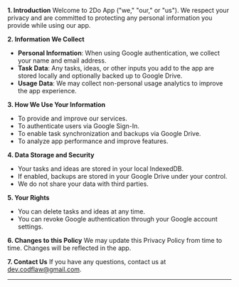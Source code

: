 **1. Introduction**
Welcome to 2Do App ("we," "our," or "us"). We respect your privacy and are committed to protecting any personal information you provide while using our app.

**2. Information We Collect**
- **Personal Information**: When using Google authentication, we collect your name and email address.
- **Task Data**: Any tasks, ideas, or other inputs you add to the app are stored locally and optionally backed up to Google Drive.
- **Usage Data**: We may collect non-personal usage analytics to improve the app experience.

**3. How We Use Your Information**
- To provide and improve our services.
- To authenticate users via Google Sign-In.
- To enable task synchronization and backups via Google Drive.
- To analyze app performance and improve features.

**4. Data Storage and Security**
- Your tasks and ideas are stored in your local IndexedDB.
- If enabled, backups are stored in your Google Drive under your control.
- We do not share your data with third parties.

**5. Your Rights**
- You can delete tasks and ideas at any time.
- You can revoke Google authentication through your Google account settings.

**6. Changes to this Policy**
We may update this Privacy Policy from time to time. Changes will be reflected in the app.

**7. Contact Us**
If you have any questions, contact us at dev.codflaw@gmail.com.

---

